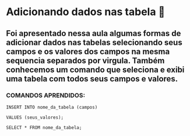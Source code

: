 # Adicionando dados nas tabela 🎲

## Foi apresentado nessa aula algumas formas de adicionar dados nas tabelas selecionando seus campos e os valores dos campos na mesma sequencia separados por virgula. Também conhecemos um comando que seleciona e exibi uma tabela com todos seus campos e valores.

### COMANDOS APRENDIDOS:

```
INSERT INTO nome_da_tabela (campos)
```

```
VALUES (seus_valores);
```

```
SELECT * FROM nome_da_tabela;
```
